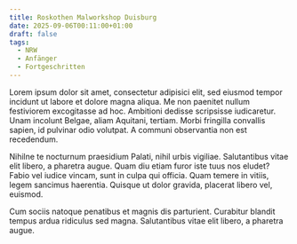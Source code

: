 ```yaml
---
title: Roskothen Malworkshop Duisburg
date: 2025-09-06T00:11:00+01:00
draft: false
tags:
  - NRW
  - Anfänger
  - Fortgeschritten
---
```


Lorem ipsum dolor sit amet, consectetur adipisici elit, sed eiusmod tempor incidunt ut labore et dolore magna aliqua. Me non paenitet nullum festiviorem excogitasse ad hoc. Ambitioni dedisse scripsisse iudicaretur. Unam incolunt Belgae, aliam Aquitani, tertiam. Morbi fringilla convallis sapien, id pulvinar odio volutpat. A communi observantia non est recedendum.

Nihilne te nocturnum praesidium Palati, nihil urbis vigiliae. Salutantibus vitae elit libero, a pharetra augue. Quam diu etiam furor iste tuus nos eludet? Fabio vel iudice vincam, sunt in culpa qui officia. Quam temere in vitiis, legem sancimus haerentia. Quisque ut dolor gravida, placerat libero vel, euismod.

Cum sociis natoque penatibus et magnis dis parturient. Curabitur blandit tempus ardua ridiculus sed magna. Salutantibus vitae elit libero, a pharetra augue.
